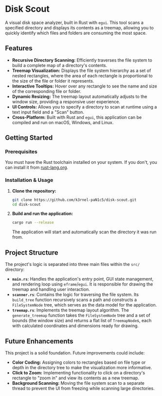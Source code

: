 
# Disk Scout

A visual disk space analyzer, built in Rust with `egui`. This tool scans a specified directory and displays its contents as a treemap, allowing you to quickly identify which files and folders are consuming the most space.


## Features

  * **Recursive Directory Scanning:** Efficiently traverses the file system to build a complete map of a directory's contents.
  * **Treemap Visualization:** Displays the file system hierarchy as a set of nested rectangles, where the area of each rectangle is proportional to the size of the file or folder it represents.
  * **Interactive Tooltips:** Hover over any rectangle to see the name and size of the corresponding file or folder.
  * **Dynamic Resizing:** The treemap layout automatically adjusts to the window size, providing a responsive user experience.
  * **UI Controls:** Allows you to specify a directory to scan at runtime using a text input field and a "Scan" button.
  * **Cross-Platform:** Built with Rust and `egui`, this application can be compiled and run on macOS, Windows, and Linux.

## Getting Started

### Prerequisites

You must have the Rust toolchain installed on your system. If you don't, you can install it from [rust-lang.org](https://www.rust-lang.org/tools/install).

### Installation & Usage

1.  **Clone the repository:**

    ```sh
    git clone https://github.com/k3rnel-paN1c5/disk-scout.git
    cd disk-scout
    ```

2.  **Build and run the application:**

    ```sh
    cargo run --release
    ```

    The application will start and automatically scan the directory it was run from.

## Project Structure

The project's logic is separated into three main files within the `src/` directory:

  * **`main.rs`**: Handles the application's entry point, GUI state management, and rendering loop using `eframe`/`egui`. It is responsible for drawing the treemap and handling user interaction.
  * **`scanner.rs`**: Contains the logic for traversing the file system. Its `build_tree` function recursively scans a path and constructs a `FileSystemNode` tree, which serves as the data model for the application.
  * **`treemap.rs`**: Implements the treemap layout algorithm. The `generate_treemap` function takes the `FileSystemNode` tree and a set of bounds (the window size) and returns a flat list of `TreemapNode`s, each with calculated coordinates and dimensions ready for drawing.

## Future Enhancements

This project is a solid foundation. Future improvements could include:

  * **Color Coding:** Assigning colors to rectangles based on file type or depth in the directory tree to make the visualization more informative.
  * **Click to Zoom:** Implementing functionality to click on a directory's rectangle to "zoom in" and view its contents as a new treemap.
  * **Background Scanning:** Moving the file system scan to a separate thread to prevent the UI from freezing while scanning large directories.
